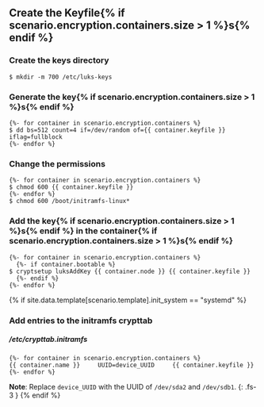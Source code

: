 ## Create the Keyfile{% if scenario.encryption.containers.size > 1 %}s{% endif %}

### Create the keys directory
```
$ mkdir -m 700 /etc/luks-keys
```

### Generate the key{% if scenario.encryption.containers.size > 1 %}s{% endif %}
```
{%- for container in scenario.encryption.containers %}
$ dd bs=512 count=4 if=/dev/random of={{ container.keyfile }} iflag=fullblock
{%- endfor %}
```

### Change the permissions
```
{%- for container in scenario.encryption.containers %}
$ chmod 600 {{ container.keyfile }}
{%- endfor %}
$ chmod 600 /boot/initramfs-linux*
```

### Add the key{% if scenario.encryption.containers.size > 1 %}s{% endif %} in the container{% if scenario.encryption.containers.size > 1 %}s{% endif %}

```
{%- for container in scenario.encryption.containers %}
  {%- if container.bootable %}
$ cryptsetup luksAddKey {{ container.node }} {{ container.keyfile }}
  {%- endif %}
{%- endfor %}
```

{% if site.data.template[scenario.template].init_system == "systemd" %}
### Add entries to the initramfs crypttab

##### /etc/crypttab.initramfs
```
{%- for container in scenario.encryption.containers %}
{{ container.name }}     UUID=device_UUID     {{ container.keyfile }}
{%- endfor %}
```

**Note**: Replace `device_UUID` with the UUID of `/dev/sda2` and `/dev/sdb1`.
{: .fs-3 }
{% endif %}
